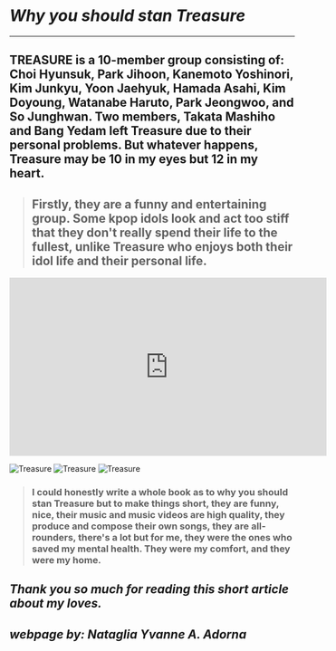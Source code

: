 # *Why you should stan Treasure*
---
## TREASURE is a 10-member group consisting of: Choi Hyunsuk, Park Jihoon, Kanemoto Yoshinori, Kim Junkyu, Yoon Jaehyuk, Hamada Asahi, Kim Doyoung, Watanabe Haruto, Park Jeongwoo, and So Junghwan. Two members, Takata Mashiho and Bang Yedam left Treasure due to their personal problems. But whatever happens, Treasure may be 10 in my eyes but 12 in my heart. ##

> ## Firstly, they are a funny and entertaining group. Some kpop idols look and act too stiff that they don't really spend their life to the fullest, unlike Treasure who enjoys both their idol life and their personal life. ##

<iframe width="560" height="315" src="https://www.youtube.com/embed/55YJA2hitXQ" title="YouTube video player" frameborder="0" allow="accelerometer; autoplay; clipboard-write; encrypted-media; gyroscope; picture-in-picture" allowfullscreen></iframe>









![Treasure](https://i.pinimg.com/564x/c6/04/a2/c604a22942018726e44521d066c882b6.jpg)
![Treasure](https://i.pinimg.com/564x/ce/27/78/ce277883a889945e679f698aa7243155.jpg)
![Treasure](https://i.pinimg.com/564x/de/59/44/de5944b01cf14198902a4e6e8cba01af.jpg)


> ### I could honestly write a whole book as to why you should stan Treasure but to make things short, they are funny, nice, their music and music videos are high quality, they produce and compose their own songs, they are all-rounders, there's a lot but for me, they were the ones who saved my mental health. They were my comfort, and they were my home. ###


## *Thank you so much for reading this short article about my loves.*

## *webpage by: Nataglia Yvanne A. Adorna*
